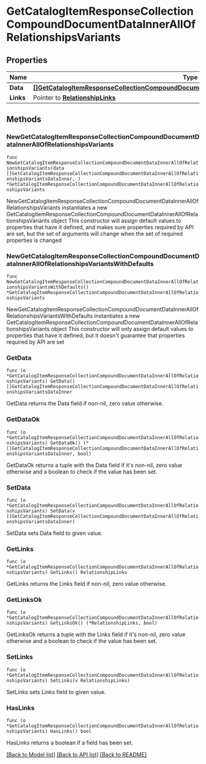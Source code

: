 # GetCatalogItemResponseCollectionCompoundDocumentDataInnerAllOfRelationshipsVariants

## Properties

Name | Type | Description | Notes
------------ | ------------- | ------------- | -------------
**Data** | [**[]GetCatalogItemResponseCollectionCompoundDocumentDataInnerAllOfRelationshipsVariantsDataInner**](GetCatalogItemResponseCollectionCompoundDocumentDataInnerAllOfRelationshipsVariantsDataInner.md) |  | 
**Links** | Pointer to [**RelationshipLinks**](RelationshipLinks.md) |  | [optional] 

## Methods

### NewGetCatalogItemResponseCollectionCompoundDocumentDataInnerAllOfRelationshipsVariants

`func NewGetCatalogItemResponseCollectionCompoundDocumentDataInnerAllOfRelationshipsVariants(data []GetCatalogItemResponseCollectionCompoundDocumentDataInnerAllOfRelationshipsVariantsDataInner, ) *GetCatalogItemResponseCollectionCompoundDocumentDataInnerAllOfRelationshipsVariants`

NewGetCatalogItemResponseCollectionCompoundDocumentDataInnerAllOfRelationshipsVariants instantiates a new GetCatalogItemResponseCollectionCompoundDocumentDataInnerAllOfRelationshipsVariants object
This constructor will assign default values to properties that have it defined,
and makes sure properties required by API are set, but the set of arguments
will change when the set of required properties is changed

### NewGetCatalogItemResponseCollectionCompoundDocumentDataInnerAllOfRelationshipsVariantsWithDefaults

`func NewGetCatalogItemResponseCollectionCompoundDocumentDataInnerAllOfRelationshipsVariantsWithDefaults() *GetCatalogItemResponseCollectionCompoundDocumentDataInnerAllOfRelationshipsVariants`

NewGetCatalogItemResponseCollectionCompoundDocumentDataInnerAllOfRelationshipsVariantsWithDefaults instantiates a new GetCatalogItemResponseCollectionCompoundDocumentDataInnerAllOfRelationshipsVariants object
This constructor will only assign default values to properties that have it defined,
but it doesn't guarantee that properties required by API are set

### GetData

`func (o *GetCatalogItemResponseCollectionCompoundDocumentDataInnerAllOfRelationshipsVariants) GetData() []GetCatalogItemResponseCollectionCompoundDocumentDataInnerAllOfRelationshipsVariantsDataInner`

GetData returns the Data field if non-nil, zero value otherwise.

### GetDataOk

`func (o *GetCatalogItemResponseCollectionCompoundDocumentDataInnerAllOfRelationshipsVariants) GetDataOk() (*[]GetCatalogItemResponseCollectionCompoundDocumentDataInnerAllOfRelationshipsVariantsDataInner, bool)`

GetDataOk returns a tuple with the Data field if it's non-nil, zero value otherwise
and a boolean to check if the value has been set.

### SetData

`func (o *GetCatalogItemResponseCollectionCompoundDocumentDataInnerAllOfRelationshipsVariants) SetData(v []GetCatalogItemResponseCollectionCompoundDocumentDataInnerAllOfRelationshipsVariantsDataInner)`

SetData sets Data field to given value.


### GetLinks

`func (o *GetCatalogItemResponseCollectionCompoundDocumentDataInnerAllOfRelationshipsVariants) GetLinks() RelationshipLinks`

GetLinks returns the Links field if non-nil, zero value otherwise.

### GetLinksOk

`func (o *GetCatalogItemResponseCollectionCompoundDocumentDataInnerAllOfRelationshipsVariants) GetLinksOk() (*RelationshipLinks, bool)`

GetLinksOk returns a tuple with the Links field if it's non-nil, zero value otherwise
and a boolean to check if the value has been set.

### SetLinks

`func (o *GetCatalogItemResponseCollectionCompoundDocumentDataInnerAllOfRelationshipsVariants) SetLinks(v RelationshipLinks)`

SetLinks sets Links field to given value.

### HasLinks

`func (o *GetCatalogItemResponseCollectionCompoundDocumentDataInnerAllOfRelationshipsVariants) HasLinks() bool`

HasLinks returns a boolean if a field has been set.


[[Back to Model list]](../README.md#documentation-for-models) [[Back to API list]](../README.md#documentation-for-api-endpoints) [[Back to README]](../README.md)


